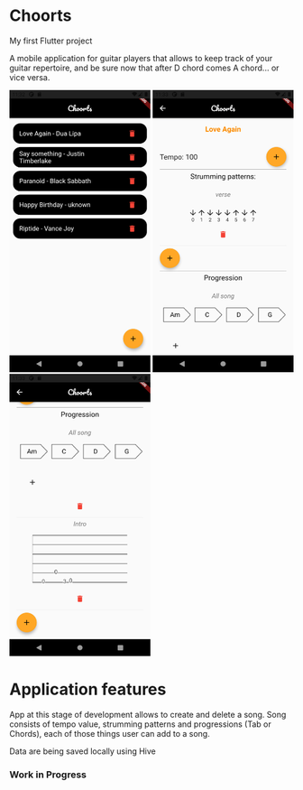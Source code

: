 # Choorts

My first Flutter project

A mobile application for guitar players that allows to keep track of your guitar repertoire, and be sure now that after D chord comes A chord... or vice versa.

<p float="left">
<img src="https://raw.githubusercontent.com/ZuchowskiM/Choorts/main/repoAssets/choorts1.png?token=AOADGL7NKKWRRSXXKY4GLT3ASEK7Q" alt="Girl in a jacket" width="250" height="500">

<img src="https://raw.githubusercontent.com/ZuchowskiM/Choorts/main/repoAssets/choorts2.png?token=AOADGLZV6I2KJA6QJB566BTASELZ2" alt="Girl in a jacket" width="250" height="500">

<img src="https://raw.githubusercontent.com/ZuchowskiM/Choorts/main/repoAssets/choorts3.png?token=AOADGLYXTBN6262WXNOQJWDASEL22" alt="Girl in a jacket" width="250" height="500">
</p>

# Application features
App at this stage of development allows to create and delete a song. Song consists of tempo value, strumming patterns and progressions (Tab or Chords), each of those things user can add to a song.

Data are being saved locally using Hive

### Work in Progress ###
